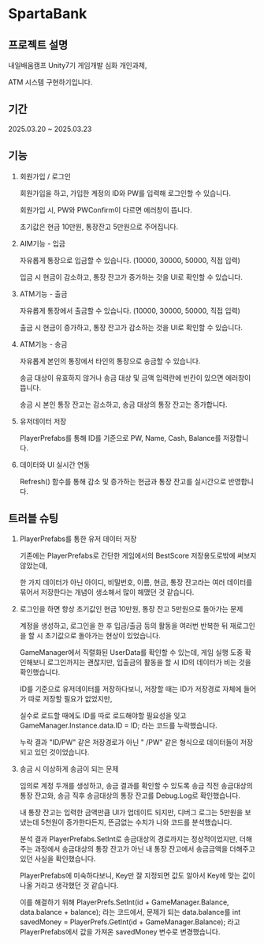 # **SpartaBank**

## 프로젝트 설명

내일배움캠프 Unity7기 게임개발 심화 개인과제, 

ATM 시스템 구현하기입니다. 

 
 
## 기간
2025.03.20 ~ 2025.03.23



## 기능

1. 회원가입 / 로그인

   회원가입을 하고, 가입한 계정의 ID와 PW를 입력해 로그인할 수 있습니다.

   회원가입 시, PW와 PWConfirm이 다르면 에러창이 뜹니다. 

   초기값은 현금 10만원, 통장잔고 5만원으로 주어집니다. 

3. AIM기능 - 입금
   
   자유롭게 통장으로 입금할 수 있습니다. (10000, 30000, 50000, 직접 입력)

   입금 시 현금이 감소하고, 통장 잔고가 증가하는 것을 UI로 확인할 수 있습니다. 

3. ATM기능 - 출금

   자유롭게 통장에서 출금할 수 있습니다. (10000, 30000, 50000, 직접 입력)

   출금 시 현금이 증가하고, 통장 잔고가 감소하는 것을 UI로 확인할 수 있습니다. 

4. ATM기능 - 송금

   자유롭게 본인의 통장에서 타인의 통장으로 송금할 수 있습니다.

   송금 대상이 유효하지 않거나 송금 대상 및 금액 입력란에 빈칸이 있으면 에러창이 뜹니다.

   송금 시 본인 통장 잔고는 감소하고, 송금 대상의 통장 잔고는 증가합니다. 

5. 유저데이터 저장

   PlayerPrefabs를 통해 ID를 기준으로 PW, Name, Cash, Balance를 저장합니다. 

6. 데이터와 UI 실시간 연동

   Refresh() 함수를 통해 감소 및 증가하는 현금과 통장 잔고를 실시간으로 반영합니다.

## 트러블 슈팅
1. PlayerPrefabs를 통한 유저 데이터 저장

   기존에는 PlayerPrefabs로 간단한 게임에서의 BestScore 저장용도로밖에 써보지 않았는데,

   한 가지 데이터가 아닌 아이디, 비밀번호, 이름, 현금, 통장 잔고라는 여러 데이터를 묶어서 저장한다는 개념이 생소해서 많이 헤맸던 것 같습니다.

2. 로그인을 하면 항상 초기값인 현금 10만원, 통장 잔고 5만원으로 돌아가는 문제

   계정을 생성하고, 로그인을 한 후 입금/출금 등의 활동을 여러번 반복한 뒤 재로그인을 할 시 초기값으로 돌아가는 현상이 있었습니다.

   GameManager에서 직렬화된 UserData를 확인할 수 있는데, 게임 실행 도중 확인해보니 로그인까지는 괜찮지만, 입출금의 활동을 할 시 ID의 데이터가 비는 것을 확인했습니다.

   ID를 기준으로 유저데이터를 저장하다보니, 저장할 때는 ID가 저장경로 자체에 들어가 따로 저장할 필요가 없었지만,

   실수로 로드할 때에도 ID를 따로 로드해야할 필요성을 잊고 GameManager.Instance.data.ID = ID; 라는 코드를 누락했습니다.

   누락 결과 "ID/PW" 같은 저장경로가 아닌 " /PW" 같은 형식으로 데이터들이 저장되고 있던 것이었습니다.

3. 송금 시 이상하게 송금이 되는 문제

    임의로 계정 두개를 생성하고, 송금 결과를 확인할 수 있도록 송금 직전 송금대상의 통장 잔고와, 송금 직후 송금대상의 통장 잔고를 Debug.Log로 확인했습니다.

   내 통장 잔고는 입력한 금액만큼 UI가 업데이트 되지만, 디버그 로그는 5만원을 보냈는데 5천원이 증가한다든지, 뜬금없는 수치가 나와 코드를 분석했습니다.

   분석 결과 PlayerPrefabs.SetInt로 송금대상의 경로까지는 정상적이었지만, 더해주는 과정에서 송금대상의 통장 잔고가 아닌 내 통장 잔고에서 송금금액을 더해주고 있던 사실을 확인했습니다.

   PlayerPrefabs에 미숙하다보니, Key만 잘 지정되면 값도 알아서 Key에 맞는 값이 나올 거라고 생각했던 것 같습니다.

   이를 해결하기 위해 PlayerPrefs.SetInt(id + GameManager.Balance, data.balance + balance); 라는 코드에서, 문제가 되는 data.balance를 int savedMoney = PlayerPrefs.GetInt(id + GameManager.Balance); 라고 PlayerPrefabs에서 값을 가져온 savedMoney 변수로 변경했습니다. 
    
   

   

   

   

   

